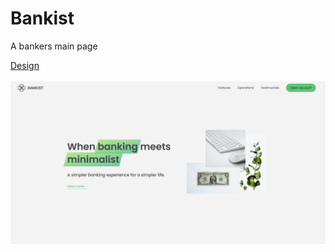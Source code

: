 # Bankist
A bankers main page

<ins>Design</ins> <br><br>  <img src="/ss.png" alt="Website Design"/>

